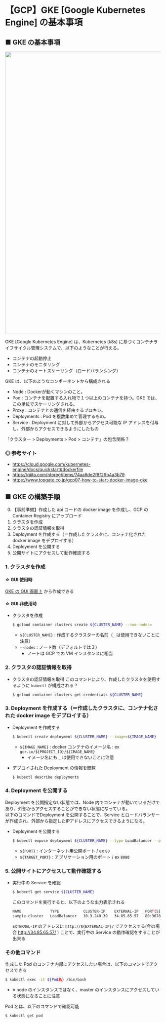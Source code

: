 # 【GCP】GKE [Google Kubernetes Engine] の基本事項

## ■ GKE の基本事項

<img src="https://user-images.githubusercontent.com/25688193/103282973-a99a5100-4a1a-11eb-8c1b-9a3511616e58.png" width=915>

GKE [Google Kubernetes Engine] は、Kubernetes (k8s) に基づくコンテナライフサイクル管理システムで、以下のようなことが行える。
- コンテナの起動停止
- コンテナのモニタリング
- コンテナのオートスケーリング（ロードバランシング）

GKE は、以下のようなコンポーネントから構成される

- Node : Dockerが動くマシンのこと。
- Pod : コンテナを配置する入れ物で１つ以上のコンテナを持つ。GKE では、この単位でスケーリングされる。
- Proxy : コンテナとの通信を経由するプロキシ。
- Deployments : Pod を複数集めて管理するもの。
- Service : Deployment に対して外部からアクセス可能な IP アドレスを付与し、外部からアクセスできるようにしたもの

「クラスター > Deployments > Pod > コンテナ」の包含関係？

### ◎ 参考サイト
- https://cloud.google.com/kubernetes-engine/docs/quickstart#dockerfile
- https://qiita.com/ntoreg/items/74aa6de2f8f29b4a3b79
- https://www.topgate.co.jp/gcp07-how-to-start-docker-image-gke

## ■ GKE の構築手順

0. 【事前準備】作成した api コードの docker image を作成し、GCP の Container Registry にアップロード
1. クラスタを作成
1. クラスタの認証情報を取得
1. Deployment を作成する（＝作成したクラスタに、コンテナ化された docker image をデプロイする）
1. Deployment を公開する
1. 公開サイトにアクセスして動作確認する

### 1. クラスタを作成

#### ☆ GUI 使用時
[GKE の GUI 画面上](https://console.cloud.google.com/kubernetes/list?project=myproject-292103&folder&organizationId) から作成できる

#### ☆ GUI 非使用時

- クラスタを作成
    ```sh
    $ gcloud container clusters create ${CLUSTER_NAME} --num-nodes=
    ```
    - `${CLUSTER_NAME}` : 作成するクラスターの名前（`_` は使用できないことに注意）
    - `--nodes` : ノード数（デフォルトでは３）
        - ノートは GCP での VM インスタンスに相当

<!--
- Kubernetes のローカルプロキシを起動
    上記コマンドでクラスターを作成した時点で、既にKubernetesも起動しているので、以下のコマンドでローカルプロキシを起動させることができる
    ```sh
    $ kubectl proxy
    ```
-->

### 2. クラスタの認証情報を取得

- クラスタの認証情報を取得
    このコマンドにより、作成したクラスタを使用するように `kubectl` が構成される？
    ```sh
    $ gcloud container clusters get-credentials ${CLUSTER_NAME}
    ```

### 3. Deployment を作成する（＝作成したクラスタに、コンテナ化された docker image をデプロイする）

- Deployment を作成する
    ```sh
    $ kubectl create deployment ${CLUSTER_NAME} --image=${IMAGE_NAME}
    ```
    - `${IMAGE_NAME}` : docker コンテナのイメージ名 : ex `gcr.io/${PROJECT_ID}/${IMAGE_NAME}`
        - イメージ名にも `_` は使用できないことに注意

- デプロイされた Deployment の情報を閲覧
    ```sh
    $ kubectl describe deployments
    ```

### 4. Deployment を公開する
Deployment を公開指定ない状態では、Node 内でコンテナが動いているだけであり、外部からアクセスすることができない状態になっている。<br>
以下のコマンドでDeployment を公開することで、Service とロードバランサーが作成され、外部から指定したIPアドレスにアクセスできるようになる。

- Deployment を公開する
    ```sh
    $ kubectl expose deployment ${CLUSTER_NAME} --type LoadBalancer --port ${PORT} --target-port ${TARGET_PORT}
    ```
    - `${PORT}` : インターネット用公開ポート / ex `80`
    - `${TARGET_PORT}` : アプリケーション用のポート / ex `8080`


### 5. 公開サイトにアクセスして動作確認する

- 実行中の Service を確認
    ```sh
    $ kubectl get service ${CLUSTER_NAME}
    ```
    このコマンドを実行すると、以下のような出力表示される
    ```sh
    NAME             TYPE           CLUSTER-IP    EXTERNAL-IP   PORT(S)        AGE
    sample-cluster   LoadBalancer   10.3.240.39   34.85.65.57   80:30786/TCP   105s
    ```
    `EXTERNAL-IP` のアドレスに `http://${EXTERNAL-IP}/` でアクセスする(今の場合 http://34.85.65.57/ ) ことで、実行中の Service の動作確認をすることが出来る


### その他コマンド

作成した Pod のコンテナ内部にアクセスしたい場合は、以下のコマンドでアクセスできる

```sh
$ kubectl exec -it ${Pod名} /bin/bash
```
- ※ node のインスタンスではなく、master のインスタンスにアクセスしている状態になることに注意


Pod 名は、以下のコマンドで確認可能

```
$ kubectl get pod
```

